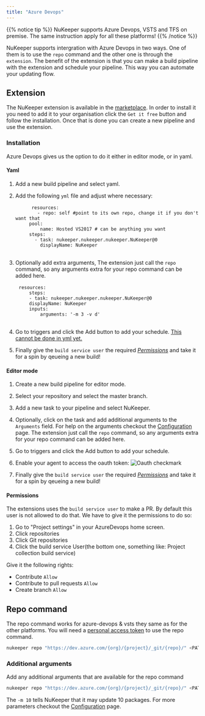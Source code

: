 ```yaml
---
title: "Azure Devops"
---
```


{{% notice tip %}}
NuKeeper supports Azure Devops, VSTS and TFS on premise. The same instruction apply for all these platforms!
{{% /notice %}}

NuKeeper supports intergration with Azure Devops in two ways. One of them is to use the `repo` command and the other one is through the `extension`. The benefit of the extension is that you can make a build pipeline with the extension and schedule your pipeline. This way you can automate your updating flow.

## Extension

The NuKeeper extension is available in the [marketplace](https://marketplace.visualstudio.com/items?itemName=nukeeper.nukeeper#overview). In order to install it you need to add it to your organisation click the `Get it free` button and follow the installation. Once that is done you can create a new pipeline and use the extension. 

### Installation
Azure Devops gives us the option to do it either in editor mode, or in yaml. 

#### Yaml
1. Add a new build pipeline and select yaml.
1. Add the following `yml` file and adjust where necessary:

    <pre>
        <code class="language-yml">resources:
           - repo: self #point to its own repo, change it if you don't want that
        pool:
            name: Hosted VS2017 # can be anything you want
        steps:
          - task: nukeeper.nukeeper.nukeeper.NuKeeper@0
            displayName: NuKeeper</code><span class="copy-to-clipboard" title="Copy to clipboard"></span>
    </pre>
    
1. Optionally add extra arguments, The extension just call the `repo` command, so any arguments extra for your repo command can be added here.
    <pre>
    <code class="language-yml">resources:
        steps:
        - task: nukeeper.nukeeper.nukeeper.NuKeeper@0
        displayName: NuKeeper
        inputs:
            arguments: '-m 3 -v d'</code><span class="copy-to-clipboard" title="Copy to clipboard"></span>
    </pre>
1. Go to triggers and click the <i class="fas fa-plus"></i> Add button to add your schedule. [This cannot be done in yml yet.](https://github.com/Microsoft/azure-pipelines-yaml/issues/39)
1. Finally give the `build service user` the required *[Permissions](#permissions)* and take it for a spin by qeueing a new build!

#### Editor mode
1. Create a new build pipeline for editor mode.
1. Select your repository and select the master branch.
1. Add a new task to your pipeline and select NuKeeper.
1. Optionally, click on the task and add additional arguments to the `Arguments` field. For help on the arguments checkout the [Configuration](/basics/configuration.md) page. The extension just call the `repo` command, so any arguments extra for your repo command can be added here.
1. Go to triggers and click the <i class="fas fa-plus"></i> Add button to add your schedule.
1. Enable your agent to access the oauth token:
    ![Oauth checkmark](/img/oauth_checkmark.png)

1. Finally give the `build service user` the required *[Permissions](#permissions)* and take it for a spin by qeueing a new build!
   
#### Permissions
The extensions uses the `build service user` to make a PR. By default this user is not allowed to do that. We have to give it the permissions to do so:

1. Go to "Project settings" in your AzureDevops home screen.
2. Click repositories
3. Click Git repositories
4. Click the build service User(the bottom one, something like: Project collection build service)

Give it the following rights:

- Contribute `Allow`
- Contribute to pull requests `Allow`
- Create branch `Allow`

## Repo command

The repo command works for azure-devops & vsts they same as for the other platforms. You will need a [personal access token](https://docs.microsoft.com/en-us/azure/devops/organizations/accounts/use-personal-access-tokens-to-authenticate?view=azure-devops) to use the repo command.

```sh
nukeeper repo "https://dev.azure.com/{org}/{project}/_git/{repo}/" <PAT>
```

### Additional arguments
Add any additional arguments that are available for the repo command

```sh
nukeeper repo "https://dev.azure.com/{org}/{project}/_git/{repo}/" <PAT> -m 10
```
The `-m 10` tells NuKeeper that it may update 10 packages. For more parameters checkout the [Configuration](/basics/configuration.md) page.